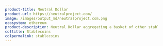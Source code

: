 ```yaml
---
product-title: Neutral Dollar
product-url: https://neutralproject.com/
image: /images/output_md/neutralproject.com.png
ecosystem: ethereum
product-description: Neutral Dollar aggregating a basket of other stablecoins and generates a lower volatility token with a more subdued risk profile. [Interview with  Neutral Dollar](/neutral)
coltitle: Stablecoins
colpermalink: stablecoins
---
```


